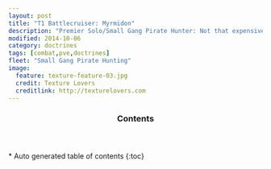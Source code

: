 ```yaml
---
layout: post
title: "T1 Battlecruiser: Myrmidon"
description: "Premier Solo/Small Gang Pirate Hunter: Not that expensive, can clear Sansha Dens solo and the higher combat site classes with just a small gang."
modified: 2014-10-06
category: doctrines
tags: [combat,pve,doctrines]
fleet: "Small Gang Pirate Hunting"
image:
  feature: texture-feature-03.jpg
  credit: Texture Lovers
  creditlink: http://texturelovers.com
---
```


<section id="table-of-contents" class="toc">
  <header>
    <h3>Contents</h3>
  </header>
<div id="drawer" markdown="1">
*  Auto generated table of contents
{:toc}
</div>
</section><!-- /#table-of-contents -->
